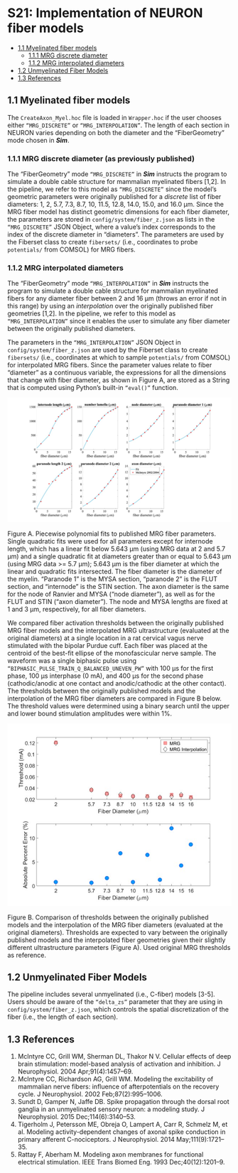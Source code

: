 # S21: Implementation of NEURON fiber models
- [1.1 Myelinated fiber models](https://github.com/wmglab-duke/ascent/wiki/S21:-Implementation-of-NEURON-fiber-models#11-myelinated-fiber-models)
  - [1.1.1 MRG discrete diameter](https://github.com/wmglab-duke/ascent/wiki/S21:-Implementation-of-NEURON-fiber-models#111-mrg-discrete-diameter-as-previously-published)
  - [1.1.2 MRG interpolated diameters](https://github.com/wmglab-duke/ascent/wiki/S21:-Implementation-of-NEURON-fiber-models#112-mrg-interpolated-diameters)
- [1.2 Unmyelinated Fiber Models](https://github.com/wmglab-duke/ascent/wiki/S21:-Implementation-of-NEURON-fiber-models#12-unmyelinated-fiber-models)
- [1.3 References](https://github.com/wmglab-duke/ascent/wiki/S21:-Implementation-of-NEURON-fiber-models#13-references)

## 1.1 Myelinated fiber models

The `CreateAxon_Myel.hoc` file is loaded in `Wrapper.hoc` if the user
chooses either `“MRG_DISCRETE”` or `“MRG_INTERPOLATION”`. The length of
each section in NEURON varies depending on both the diameter and the
“FiberGeometry” mode chosen in ***Sim***.

### 1.1.1 MRG discrete diameter (as previously published)

The “FiberGeometry” mode `“MRG_DISCRETE”` in ***Sim*** instructs the
program to simulate a double cable structure for mammalian myelinated
fibers \[1,2\]. In the pipeline, we refer to this model as
`“MRG_DISCRETE”` since the model’s geometric parameters were originally
published for a *discrete* list of fiber diameters: 1, 2, 5.7, 7.3, 8.7,
10, 11.5, 12.8, 14.0, 15.0, and 16.0 μm. Since the MRG fiber model has
distinct geometric dimensions for each fiber diameter, the parameters
are stored in `config/system/fiber_z.json` as lists in the
`“MRG_DISCRETE”` JSON Object, where a value’s index corresponds to
the index of the discrete diameter in “diameters”. The parameters are
used by the Fiberset class to create `fibersets/` (i.e., coordinates to
probe `potentials/` from COMSOL) for MRG fibers.

### 1.1.2 MRG interpolated diameters

The “FiberGeometry” mode `“MRG_INTERPOLATION”` in ***Sim*** instructs the
program to simulate a double cable structure for mammalian myelinated
fibers for any diameter fiber between 2 and 16 µm (throws an error if
not in this range) by using an *interpolation* over the originally
published fiber geometries \[1,2\]. In the pipeline, we refer to
this model as `“MRG_INTERPOLATION”` since it enables the user to simulate
any fiber diameter between the originally published diameters.

The parameters in the `“MRG_INTERPOLATION”` JSON Object in
`config/system/fiber_z.json` are used by the Fiberset class to create
`fibersets/` (i.e., coordinates at which to sample `potentials/` from
COMSOL) for interpolated MRG fibers. Since the parameter values relate
to fiber “diameter” as a continuous variable, the expressions for all
the dimensions that change with fiber diameter, as shown in Figure A, are stored as a String
that is computed using Python’s built-in `“eval()”` function.

![Inline image](uploads/9baecd20e1604f988861fb36945ab50d/Picture12.jpg)

Figure A. Piecewise polynomial fits to published MRG fiber parameters. Single quadratic fits were used for all parameters except for internode length, which has a linear fit below 5.643 µm (using MRG data at 2 and 5.7 µm) and a single quadratic fit at diameters greater than or equal to 5.643 µm (using MRG data >= 5.7 µm); 5.643 µm is the fiber diameter at which the linear and quadratic fits intersected. The fiber diameter is the diameter of the myelin. “Paranode 1” is the MYSA section, “paranode 2” is the FLUT section, and “internode” is the STIN section. The axon diameter is the same for the node of Ranvier and MYSA (“node diameter”), as well as for the FLUT and STIN (“axon diameter”). The node and MYSA lengths are fixed at 1 and 3 μm, respectively, for all fiber diameters.

We compared fiber activation thresholds between the originally published
MRG fiber models and the interpolated MRG ultrastructure (evaluated at
the original diameters) at a single location in a rat cervical vagus
nerve stimulated with the bipolar Purdue cuff. Each fiber was placed at
the centroid of the best-fit ellipse of the monofascicular nerve sample.
The waveform was a single biphasic pulse using
`“BIPHASIC_PULSE_TRAIN_Q_BALANCED_UNEVEN_PW”` with 100 µs for the
first phase, 100 µs interphase (0 mA), and 400 µs for the second phase
(cathodic/anodic at one contact and anodic/cathodic at the other
contact). The thresholds between the originally published models and the
interpolation of the MRG fiber diameters are compared in Figure B below.
The threshold values were determined using a binary search until the
upper and lower bound stimulation amplitudes were within 1%.

![Inline image](uploads/0f81dcebee604a443aeaac6c13b2325c/Picture13.jpg)

Figure B. Comparison of thresholds between the originally published models and the interpolation of the MRG fiber diameters (evaluated at the original diameters). Thresholds are expected to vary between the originally published models and the interpolated fiber geometries given their slightly different ultrastructure parameters (Figure A). Used original MRG thresholds as reference.

## 1.2 Unmyelinated Fiber Models

The pipeline includes several unmyelinated (i.e., C-fiber) models
\[3-5\]. Users should be aware of the `“delta_zs”` parameter that
they are using in `config/system/fiber_z.json`, which controls the
spatial discretization of the fiber (i.e., the length of each section).

## 1.3 References
1. McIntyre CC, Grill WM, Sherman DL, Thakor N V. Cellular effects of deep brain stimulation: model-based analysis of activation and  inhibition. J Neurophysiol. 2004 Apr;91(4):1457–69.
2. 	McIntyre CC, Richardson AG, Grill WM. Modeling the excitability of mammalian nerve fibers: influence of afterpotentials on the recovery cycle. J Neurophysiol. 2002 Feb;87(2):995–1006.
3. 	Sundt D, Gamper N, Jaffe DB. Spike propagation through the dorsal root ganglia in an unmyelinated sensory neuron: a modeling study. J Neurophysiol. 2015 Dec;114(6):3140–53.
4. 	Tigerholm J, Petersson ME, Obreja O, Lampert A, Carr R, Schmelz M, et al. Modeling activity-dependent changes of axonal spike conduction in primary afferent C-nociceptors. J Neurophysiol. 2014 May;111(9):1721–35.
5. 	Rattay F, Aberham M. Modeling axon membranes for functional electrical stimulation. IEEE Trans Biomed Eng. 1993 Dec;40(12):1201–9.
